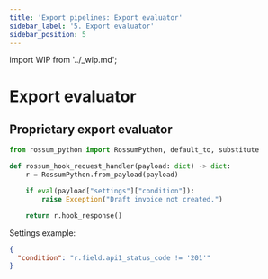 ```yaml
---
title: 'Export pipelines: Export evaluator'
sidebar_label: '5. Export evaluator'
sidebar_position: 5
---
```


import WIP from '../\_wip.md';

# Export evaluator

<WIP />

## Proprietary export evaluator

```py
from rossum_python import RossumPython, default_to, substitute

def rossum_hook_request_handler(payload: dict) -> dict:
    r = RossumPython.from_payload(payload)

    if eval(payload["settings"]["condition"]):
        raise Exception("Draft invoice not created.")

    return r.hook_response()
```

Settings example:

```json
{
  "condition": "r.field.api1_status_code != '201'"
}
```
